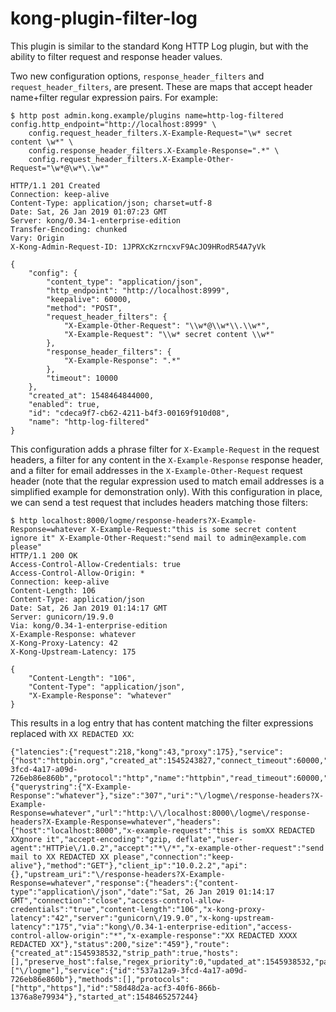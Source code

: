 # kong-plugin-filter-log

This plugin is similar to the standard Kong HTTP Log plugin, but with the
ability to filter request and response header values.

Two new configuration options, `response_header_filters` and 
`request_header_filters`, are present. These are maps that accept header
name+filter regular expression pairs. For example:

```
$ http post admin.kong.example/plugins name=http-log-filtered config.http_endpoint="http://localhost:8999" \
    config.request_header_filters.X-Example-Request="\w* secret content \w*" \
    config.response_header_filters.X-Example-Response=".*" \
    config.request_header_filters.X-Example-Other-Request="\w*@\w*\.\w*"                 

HTTP/1.1 201 Created
Connection: keep-alive
Content-Type: application/json; charset=utf-8
Date: Sat, 26 Jan 2019 01:07:23 GMT
Server: kong/0.34-1-enterprise-edition
Transfer-Encoding: chunked
Vary: Origin
X-Kong-Admin-Request-ID: 1JPRXcKzrncxvF9AcJO9HRodR54A7yVk

{
    "config": {
        "content_type": "application/json",
        "http_endpoint": "http://localhost:8999",
        "keepalive": 60000,
        "method": "POST",
        "request_header_filters": {
            "X-Example-Other-Request": "\\w*@\\w*\\.\\w*",
            "X-Example-Request": "\\w* secret content \\w*"
        },
        "response_header_filters": {
            "X-Example-Response": ".*"
        },
        "timeout": 10000
    },
    "created_at": 1548464844000,
    "enabled": true,
    "id": "cdeca9f7-cb62-4211-b4f3-00169f910d08",
    "name": "http-log-filtered"
}
```

This configuration adds a phrase filter for `X-Example-Request` in the request
headers, a filter for any content in the `X-Example-Response` response header,
and a filter for email addresses in the `X-Example-Other-Request` request
header (note that the regular expression used to match email addresses is a
simplified example for demonstration only). With this configuration in place,
we can send a test request that includes headers matching those filters:

```
$ http localhost:8000/logme/response-headers?X-Example-Response=whatever X-Example-Request:"this is some secret content ignore it" X-Example-Other-Request:"send mail to admin@example.com please"
HTTP/1.1 200 OK                                                                                                                                                                                                        
Access-Control-Allow-Credentials: true
Access-Control-Allow-Origin: *
Connection: keep-alive
Content-Length: 106
Content-Type: application/json
Date: Sat, 26 Jan 2019 01:14:17 GMT
Server: gunicorn/19.9.0
Via: kong/0.34-1-enterprise-edition
X-Example-Response: whatever
X-Kong-Proxy-Latency: 42
X-Kong-Upstream-Latency: 175

{
    "Content-Length": "106",
    "Content-Type": "application/json",
    "X-Example-Response": "whatever"
}
```

This results in a log entry that has content matching the filter expressions
replaced with `XX REDACTED XX`:

```
{"latencies":{"request":218,"kong":43,"proxy":175},"service":{"host":"httpbin.org","created_at":1545243827,"connect_timeout":60000,"id":"537a12a9-3fcd-4a17-a09d-726eb86e860b","protocol":"http","name":"httpbin","read_timeout":60000,"port":80,"path":"\/","updated_at":1545243827,"retries":5,"write_timeout":60000},"request":{"querystring":{"X-Example-Response":"whatever"},"size":"307","uri":"\/logme\/response-headers?X-Example-Response=whatever","url":"http:\/\/localhost:8000\/logme\/response-headers?X-Example-Response=whatever","headers":{"host":"localhost:8000","x-example-request":"this is somXX REDACTED XXgnore it","accept-encoding":"gzip, deflate","user-agent":"HTTPie\/1.0.2","accept":"*\/*","x-example-other-request":"send mail to XX REDACTED XX please","connection":"keep-alive"},"method":"GET"},"client_ip":"10.0.2.2","api":{},"upstream_uri":"\/response-headers?X-Example-Response=whatever","response":{"headers":{"content-type":"application\/json","date":"Sat, 26 Jan 2019 01:14:17 GMT","connection":"close","access-control-allow-credentials":"true","content-length":"106","x-kong-proxy-latency":"42","server":"gunicorn\/19.9.0","x-kong-upstream-latency":"175","via":"kong\/0.34-1-enterprise-edition","access-control-allow-origin":"*","x-example-response":"XX REDACTED XXXX REDACTED XX"},"status":200,"size":"459"},"route":{"created_at":1545938532,"strip_path":true,"hosts":[],"preserve_host":false,"regex_priority":0,"updated_at":1545938532,"paths":["\/logme"],"service":{"id":"537a12a9-3fcd-4a17-a09d-726eb86e860b"},"methods":[],"protocols":["http","https"],"id":"58d48d2a-acf3-40f6-866b-1376a8e79934"},"started_at":1548465257244}
```
